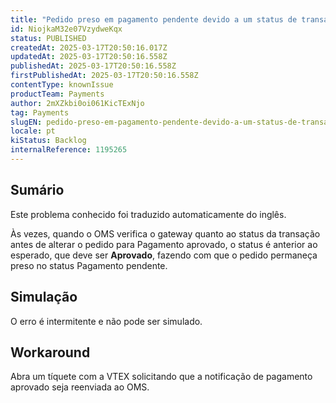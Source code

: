 ```yaml
---
title: "Pedido preso em pagamento pendente devido a um status de transação inesperado"
id: NiojkaM32e07VzydweKqx
status: PUBLISHED
createdAt: 2025-03-17T20:50:16.017Z
updatedAt: 2025-03-17T20:50:16.558Z
publishedAt: 2025-03-17T20:50:16.558Z
firstPublishedAt: 2025-03-17T20:50:16.558Z
contentType: knownIssue
productTeam: Payments
author: 2mXZkbi0oi061KicTExNjo
tag: Payments
slugEN: pedido-preso-em-pagamento-pendente-devido-a-um-status-de-transacao-inesperado
locale: pt
kiStatus: Backlog
internalReference: 1195265
---
```


## Sumário

<div class="alert alert-info">
  <p>Este problema conhecido foi traduzido automaticamente do inglês.</p>
</div>


Às vezes, quando o OMS verifica o gateway quanto ao status da transação antes de alterar o pedido para Pagamento aprovado, o status é anterior ao esperado, que deve ser **Aprovado**, fazendo com que o pedido permaneça preso no status Pagamento pendente.

## Simulação


O erro é intermitente e não pode ser simulado.



## Workaround


Abra um tíquete com a VTEX solicitando que a notificação de pagamento aprovado seja reenviada ao OMS.





